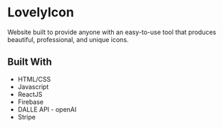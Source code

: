 # LovelyIcon
Website built to provide anyone with an easy-to-use tool that produces beautiful, professional, and unique icons.

## Built With
- HTML/CSS
- Javascript
- ReactJS
- Firebase
- DALLE API - openAI
- Stripe

